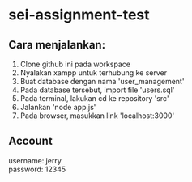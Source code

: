 # sei-assignment-test

## Cara menjalankan:
1. Clone github ini pada workspace
2. Nyalakan xampp untuk terhubung ke server
3. Buat database dengan nama 'user_management'
4. Pada database tersebut, import file 'users.sql'
5. Pada terminal, lakukan cd ke repository 'src'
6. Jalankan 'node app.js'
7. Pada browser, masukkan link 'localhost:3000'

## Account
username: jerry <br>
password: 12345
